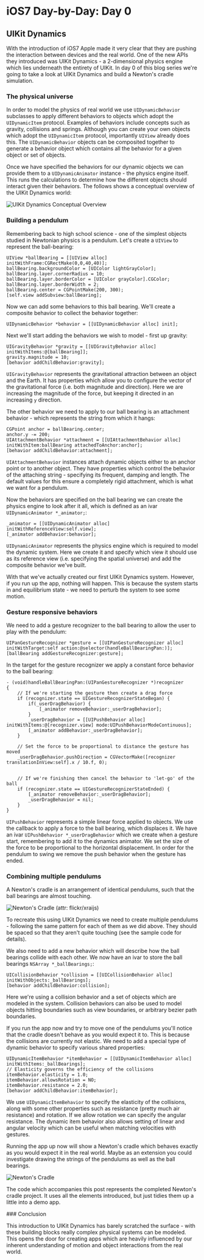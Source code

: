 # iOS7 Day-by-Day: Day 0
## UIKit Dynamics

With the introduction of iOS7 Apple made it very clear that they are pushing the
interaction between devices and the real world. One of the new APIs they introduced
was UIKit Dynamics - a 2-dimensional physics engine which lies underneath the
entirety of UIKit. In day 0 of this blog series we're going to take a look at
UIKit Dynamics and build a Newton's cradle simulation.


### The physical universe

In order to model the physics of real world we use `UIDynamicBehavior` subclasses
to apply different behaviors to objects which adopt the `UIDynamicItem` protocol.
Examples of behaviors include concepts such as gravity, collisions and springs.
Although you can create your own objects which adopt the `UIDynamicItem`
protocol, importantly `UIView` already does this. The `UIDynamicBehavior` objects
can be composited together to generate a behavior object which contains all the
behavior for a given object or set of objects.

Once we have specified the behaviors for our dynamic objects we can provide them
to a `UIDynamicAnimator` instance - the physics engine itself. This runs the
calculations to determine how the different objects should interact given their
behaviors. The follows shows a conceptual overview of the UIKit Dynamics world:

![UIKit Dynamics Conceptual Overview](img/UIKitDynamicsConceptualOverview.svg)

### Building a pendulum

Remembering back to high school science - one of the simplest objects studied in
Newtonian physics is a pendulum. Let's create a `UIView` to represent
the ball-bearing:

    UIView *ballBearing = [[UIView alloc] initWithFrame:CGRectMake(0,0,40,40)];
    ballBearing.backgroundColor = [UIColor lightGrayColor];
    ballBearing.layer.cornerRadius = 10;
    ballBearing.layer.borderColor = [UIColor grayColor].CGColor;
    ballBearing.layer.borderWidth = 2;
    ballBearing.center = CGPointMake(200, 300);
    [self.view addSubview:ballBearing];

Now we can add some behaviors to this ball bearing. We'll create a composite
behavior to collect the behavior together:

    UIDynamicBehavior *behavior = [[UIDynamicBehavior alloc] init];

Next we'll start adding the behaviors we wish to model - first up gravity:

    UIGravityBehavior *gravity = [[UIGravityBehavior alloc] initWithItems:@[ballBearing]];
    gravity.magnitude = 10;
    [behavior addChildBehavior:gravity];

`UIGravityBehavior` represents the gravitational attraction between an object and
the Earth. It has properties which allow you to configure the vector of the
gravitational force (i.e. both magnitude and direction). Here we are increasing
the magnitude of the force, but keeping it directed in an increasing `y` direction.

The other behavior we need to apply to our ball bearing is an attachment
behavior - which represents the string from which it hangs:

    CGPoint anchor = ballBearing.center;
    anchor.y -= 200;
    UIAttachmentBehavior *attachment = [[UIAttachmentBehavior alloc] initWithItem:ballBearing attachedToAnchor:anchor];
    [behavior addChildBehavior:attachment];

`UIAttachmentBehavior` instances attach dynamic objects either to an anchor point
or to another object. They have properties which control the behavior of the
attaching string - specifying its frequent, damping and length. The default values
for this ensure a completely rigid attachment, which is what we want for a pendulum.

Now the behaviors are specified on the ball bearing we can create the physics
engine to look after it all, which is defined as an ivar `UIDynamicAnimator *_animator;`:

    _animator = [[UIDynamicAnimator alloc] initWithReferenceView:self.view];
    [_animator addBehavior:behavior];

`UIDynamicAnimator` represents the physics engine which is required to model the
dynamic system. Here we create it and specify which view it should use as its
reference view (i.e. specifying the spatial universe) and add the composite
behavior we've built.

With that we've actually created our first UIKit Dynamics system. However, if
you run up the app, nothing will happen. This is because the system starts in
and equilibrium state - we need to perturb the system to see some motion.

### Gesture responsive behaviors

We need to add a gesture recognizer to the ball bearing to allow the user to
play with the pendulum:

    UIPanGestureRecognizer *gesture = [[UIPanGestureRecognizer alloc] initWithTarget:self action:@selector(handleBallBearingPan:)];
    [ballBearing addGestureRecognizer:gesture];

In the target for the gesture recognizer we apply a constant force behavior
to the ball bearing:

    - (void)handleBallBearingPan:(UIPanGestureRecognizer *)recognizer
    {
        // If we're starting the gesture then create a drag force
        if (recognizer.state == UIGestureRecognizerStateBegan) {
            if(_userDragBehavior) {
                [_animator removeBehavior:_userDragBehavior];
            }
            _userDragBehavior = [[UIPushBehavior alloc] initWithItems:@[recognizer.view] mode:UIPushBehaviorModeContinuous];
            [_animator addBehavior:_userDragBehavior];
        }
        
        // Set the force to be proportional to distance the gesture has moved
        _userDragBehavior.pushDirection = CGVectorMake([recognizer translationInView:self].x / 10.f, 0);

        
        // If we're finishing then cancel the behavior to 'let-go' of the ball
        if (recognizer.state == UIGestureRecognizerStateEnded) {
            [_animator removeBehavior:_userDragBehavior];
            _userDragBehavior = nil;
        }
    }

`UIPushBehavior` represents a simple linear force applied to objects. We use the
callback to apply a force to the ball bearing, which displaces it. We have an
ivar `UIPushBehavior *_userDragBehavior` which we create when a gesture start,
remembering to add it to the dynamics animator. We set the size of the force to
be proportional to the horizontal displacement. In order for the pendulum to
swing we remove the push behavior when the gesture has ended.

### Combining multiple pendulums

A Newton's cradle is an arrangement of identical pendulums, such that the ball
bearings are almost touching. 

![Newton's Cradle](img/newtons_cradle.jpg)
(attr: flickr/xraijs)

To recreate this using UIKit Dynamics we need to create multiple pendulums -
following the same pattern for each of them as we did above. They should be
spaced so that they aren't quite touching (see the sample code for details).

We also need to add a new behavior which will describe how the ball bearings
collide with each other. We now have an ivar to store the ball bearings
`NSArray *_ballBearings;`:

    UICollisionBehavior *collision = [[UICollisionBehavior alloc] initWithObjects:_ballBearings];
    [behavior addChildBehavior:collision];

Here we're using a collision behavior and a set of objects which are modeled in
the system. Collision behaviors can also be used to model objects hitting boundaries
such as view boundaries, or arbitrary bezier path boundaries.

If you run the app now and try to move one of the pendulums you'll notice that
the cradle doesn't behave as you would expect it to. This is because the collisions
are currently not elastic. We need to add a special type of dynamic behavior to
specify various shared properties:

    UIDynamicItemBehavior *itemBehavior = [[UIDynamicItemBehavior alloc] initWithItems:_ballBearings];
    // Elasticity governs the efficiency of the collisions
    itemBehavior.elasticity = 1.0;
    itemBehavior.allowsRotation = NO;
    itemBehavior.resistance = 2.0;
    [behavior addChildBehavior:itemBehavior];

We use `UIDynamicItemBehavior` to specify the elasticity of the collisions, along
with some other properties such as resistance (pretty much air resistance) and
rotation. If we allow rotation we can specify the angular resistance. The dynamic
item behavior also allows setting of linear and angular velocity which can be
useful when matching velocities with gestures.

Running the app up now will show a Newton's cradle which behaves exactly as you
would expect it in the real world. Maybe as an extension you could investigate
drawing the strings of the pendulums as well as the ball bearings.

![Newton's Cradle](img/completed_cradle.jpg)

The code which accompanies this post represents the completed Newton's cradle
project. It uses all the elements introduced, but just tidies them up a little
into a demo app.

### Conclusion

This introduction to UIKit Dynamics has barely scratched the surface - with these
building blocks really complex physical systems can be modeled. This opens the 
door for creating apps which are heavily influenced by our inherent understanding
of motion and object interactions from the real world.
